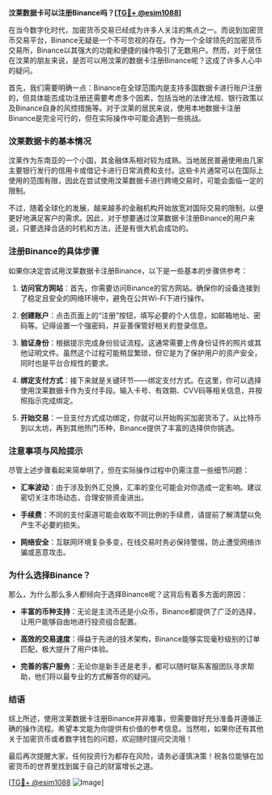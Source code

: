 **汶莱数据卡可以注册Binance吗？[[TG💪+ @esim1088](https://t.me/s/esim1088)]**

在当今数字化时代，加密货币交易已经成为许多人关注的焦点之一。而说到加密货币交易平台，Binance无疑是一个不可忽视的存在。作为一个全球领先的加密货币交易所，Binance以其强大的功能和便捷的操作吸引了无数用户。然而，对于居住在汶莱的朋友来说，是否可以用汶莱的数据卡注册Binance呢？这成了许多人心中的疑问。

首先，我们需要明确一点：Binance在全球范围内是支持多国数据卡进行账户注册的，但具体能否成功注册还需要考虑多个因素，包括当地的法律法规、银行政策以及Binance自身的风控措施等。对于汶莱的居民来说，使用本地数据卡注册Binance是完全可行的，但在实际操作中可能会遇到一些挑战。

### **汶莱数据卡的基本情况**

汶莱作为东南亚的一个小国，其金融体系相对较为成熟。当地居民普遍使用由几家主要银行发行的信用卡或借记卡进行日常消费和支付。这些卡片通常可以在国际上使用的范围有限，因此在尝试使用汶莱数据卡进行跨境交易时，可能会面临一定的限制。

不过，随着全球化的发展，越来越多的金融机构开始放宽对国际交易的限制，以便更好地满足客户的需求。因此，对于想要通过汶莱数据卡注册Binance的用户来说，只要选择合适的时机和方法，还是有很大机会成功的。

### **注册Binance的具体步骤**

如果你决定尝试用汶莱数据卡注册Binance，以下是一些基本的步骤供参考：

1. **访问官方网站**：首先，你需要访问Binance的官方网站。确保你的设备连接到了稳定且安全的网络环境中，避免在公共Wi-Fi下进行操作。
   
2. **创建账户**：点击页面上的“注册”按钮，填写必要的个人信息，如邮箱地址、密码等。记得设置一个强密码，并妥善保管好相关的登录信息。

3. **验证身份**：根据提示完成身份验证流程。这通常需要上传身份证件的照片或其他证明文件。虽然这个过程可能稍显繁琐，但它是为了保护用户的资产安全，同时也是平台合规性的要求。

4. **绑定支付方式**：接下来就是关键环节——绑定支付方式。在这里，你可以选择使用汶莱数据卡作为支付手段。输入卡号、有效期、CVV码等相关信息，并按照指示完成绑定。

5. **开始交易**：一旦支付方式成功绑定，你就可以开始购买加密货币了。从比特币到以太坊，再到其他热门币种，Binance提供了丰富的选择供你挑选。

### **注意事项与风险提示**

尽管上述步骤看起来简单明了，但在实际操作过程中仍需注意一些细节问题：

- **汇率波动**：由于涉及到外汇兑换，汇率的变化可能会对你造成一定影响。建议密切关注市场动态，合理安排资金进出。
  
- **手续费**：不同的支付渠道可能会收取不同比例的手续费，请提前了解清楚以免产生不必要的损失。

- **网络安全**：互联网环境复杂多变，在线交易时务必保持警惕，防止遭受网络诈骗或恶意攻击。

### **为什么选择Binance？**

那么，为什么那么多人都倾向于选择Binance呢？这背后有着多方面的原因：

- **丰富的币种支持**：无论是主流币还是小众币，Binance都提供了广泛的选择，让用户能够自由地进行投资组合配置。
  
- **高效的交易速度**：得益于先进的技术架构，Binance能够实现毫秒级别的订单匹配，极大提升了用户体验。
  
- **完善的客户服务**：无论你是新手还是老手，都可以随时联系客服团队寻求帮助，他们将以最专业的方式解答你的疑问。

### **结语**

综上所述，使用汶莱数据卡注册Binance并非难事，但需要做好充分准备并遵循正确的操作流程。希望本文能为你提供有价值的参考信息。当然啦，如果你还有其他关于加密货币或者数字钱包的问题，欢迎随时提问交流哦！

最后再次提醒大家，任何投资行为都存在风险，请务必谨慎决策！祝各位能够在加密货币的世界里找到属于自己的财富增长之道。

[[TG💪+ @esim1088](https://t.me/s/esim1088) ![Image](https://i.postimg.cc/4NQfJmqS/Snipaste-2025-05-13-00-14-12.png)]